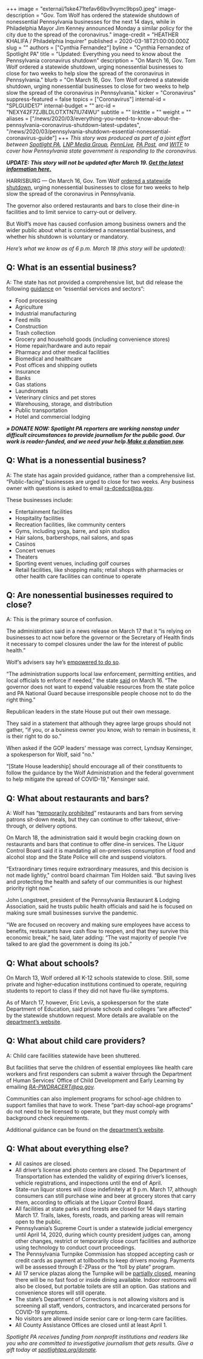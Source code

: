 +++
image = "external/1ske471tefav66bv9vymc9bps0.jpeg"
image-description = "Gov. Tom Wolf has ordered the statewide shutdown of nonessential Pennsylvania businesses for the next 14 days, while in Philadelphia Mayor Jim Kenney announced Monday a similar policy for the city due to the spread of the coronavirus."
image-credit = "HEATHER KHALIFA / Philadelphia Inquirer"
published = 2020-03-18T21:00:00.000Z
slug = ""
authors = ["Cynthia Fernandez"]
byline = "Cynthia Fernandez of Spotlight PA"
title = "Updated: Everything you need to know about the Pennsylvania coronavirus shutdown"
description = "On March 16, Gov. Tom Wolf ordered a statewide shutdown, urging nonessential businesses to close for two weeks to help slow the spread of the coronavirus in Pennsylvania."
blurb = "On March 16, Gov. Tom Wolf ordered a statewide shutdown, urging nonessential businesses to close for two weeks to help slow the spread of the coronavirus in Pennsylvania."
kicker = "Coronavirus"
suppress-featured = false
topics = ["Coronavirus"]
internal-id = "SPLGUIDE17"
internal-budget = ""
arc-id = "NEXY42F7ZJBLDLOTXTN7IU74WU"
subtitle = ""
linktitle = ""
weight = ""
aliases = ["/news/2020/03/everything-you-need-to-know-about-the-pennsylvania-coronavirus-shutdown-latest-updates", "/news/2020/03/pennsylvania-shutdown-essential-nonessential-coronavirus-guide"]
+++
<i>This story was produced as part of a joint effort between </i><a href="https://www.spotlightpa.org/"><i>Spotlight PA</i></a><i>, </i><a href="https://lancasteronline.com/"><i>LNP Media Group</i></a><i>, </i><a href="https://www.pennlive.com/"><i>PennLive</i></a><i>, </i><a href="https://papost.org/"><i>PA Post</i></a><i>, and </i><a href="https://www.witf.org/"><i>WITF</i></a><i> to cover how Pennsylvania state government is responding to the coronavirus.</i>

***UPDATE: This story will not be updated after March 19. [Get the latest information here.](https://www.spotlightpa.org/news/2020/03/pennsylvania-coronavirus-life-sustaining-wolf-mandatory-shutdown-order-full-list/)***

HARRISBURG — On March 16, Gov. Tom Wolf [ordered a statewide shutdown](https://www.spotlightpa.org/news/2020/03/pennsylvania-coronavirus-statewide-shutdown-tom-wolf-governor/), urging nonessential businesses to close for two weeks to help slow the spread of the coronavirus in Pennsylvania.

The governor also ordered restaurants and bars to close their dine-in facilities and to limit service to carry-out or delivery.

But Wolf’s move has caused confusion among business owners and the wider public about what is considered a nonessential business, and whether his shutdown is voluntary or mandatory.

*Here’s what we know as of 6 p.m. March 18 (this story will be updated):*

## Q: What is an essential business?

A: The state has not provided a comprehensive list, but did release the following [guidance](https://dced.pa.gov/resources/) on “essential services and sectors”:

* Food processing
* Agriculture
* Industrial manufacturing
* Feed mills
* Construction
* Trash collection
* Grocery and household goods (including convenience stores)
* Home repair/hardware and auto repair
* Pharmacy and other medical facilities
* Biomedical and healthcare
* Post offices and shipping outlets
* Insurance
* Banks
* Gas stations
* Laundromats
* Veterinary clinics and pet stores
* Warehousing, storage, and distribution
* Public transportation
* Hotel and commercial lodging

***» DONATE NOW: Spotlight PA reporters are working nonstop under difficult circumstances to provide journalism for the public good. Our work is reader-funded, and we need your help.[Make a donation now](https://www.spotlightpa.org/donate).***

## Q: What is a nonessential business?

A: The state has again provided guidance, rather than a comprehensive list. “Public-facing” businesses are urged to close for two weeks. Any business owner with questions is asked to email [ra-dcedcs@pa.gov](mailto:ra-dcedcs@pa.gov).

These businesses include:

* Entertainment facilities
* Hospitality facilities
* Recreation facilities, like community centers
* Gyms, including yoga, barre, and spin studios
* Hair salons, barbershops, nail salons, and spas
* Casinos
* Concert venues
* Theaters
* Sporting event venues, including golf courses
* Retail facilities, like shopping malls; retail shops with pharmacies or other health care facilities can continue to operate

## Q: Are nonessential businesses required to close?

A: This is the primary source of confusion.

The administration said in a news release on March 17 that it “is relying on businesses to act now before the governor or the Secretary of Health finds it necessary to compel closures under the law for the interest of public health.”

Wolf’s advisers say he’s [empowered to do so](https://www.spotlightpa.org/news/2020/03/coronavirus-tom-wolf-emergency-powers-pennsylvania/).

“The administration supports local law enforcement, permitting entities, and local officials to enforce if needed,” the state [said](https://www.governor.pa.gov/newsroom/gov-wolf-puts-statewide-covid-19-mitigation-efforts-in-effect-stresses-need-for-every-pennsylvanian-to-take-action-to-stop-the-spread/) on March 16. “The governor does not want to expend valuable resources from the state police and PA National Guard because irresponsible people choose not to do the right thing.”

Republican leaders in the state House put out their own message.

They said in a statement that although they agree large groups should not gather, “if you, or a business owner you know, wish to remain in business, it is their right to do so.”

When asked if the GOP leaders' message was correct, Lyndsay Kensinger, a spokesperson for Wolf, said "no."

“\[State House leadership] should encourage all of their constituents to follow the guidance by the Wolf Administration and the federal government to help mitigate the spread of COVID-19," Kensinger said.

## Q: What about restaurants and bars?

A: Wolf has “[temporarily prohibited](https://www.governor.pa.gov/newsroom/wolf-administration-updates-businesses-on-guidance-for-covid-19-mitigation-efforts/)” restaurants and bars from serving patrons sit-down meals, but they can continue to offer takeout, drive-through, or delivery options.

On March 18, the administration said it would begin cracking down on restaurants and bars that continue to offer dine-in services. The Liquor Control Board said it is mandating all on-premises consumption of food and alcohol stop and the State Police will cite and suspend violators.

“Extraordinary times require extraordinary measures, and this decision is not made lightly," control board chairman Tim Holden said. “But saving lives and protecting the health and safety of our communities is our highest priority right now.”

John Longstreet, president of the Pennsylvania Restaurant & Lodging Association, said he trusts public health officials and said he is focused on making sure small businesses survive the pandemic.

“We are focused on recovery and making sure employees have access to benefits, restaurants have cash flow to reopen, and that they survive this economic break,” he said, later adding: “The vast majority of people I‘ve talked to are glad the government is doing its job.”

## Q: What about schools?

On March 13, Wolf ordered all K-12 schools statewide to close. Still, some private and higher-education institutions continued to operate, requiring students to report to class if they did not have flu-like symptoms.

As of March 17, however, Eric Levis, a spokesperson for the state Department of Education, said private schools and colleges “are affected” by the statewide shutdown request. More details are available on the [department’s website](https://www.education.pa.gov/Schools/safeschools/emergencyplanning/COVID-19/Pages/AnswersToFAQs.aspx).

## Q: What about child care providers?

A: Child care facilities statewide have been shuttered.

But facilities that serve the children of essential employees like health care workers and first responders can submit a waiver through the Department of Human Services’ Office of Child Development and Early Learning by emailing *[RA-PWDRACERT@pa.gov](mailto:RA-PWDRACERT@pa.gov).*

Communities can also implement programs for school-age children to support families that have to work. These “part-day school-age programs” do not need to be licensed to operate, but they must comply with background check requirements.

Additional guidance can be found on the [department’s website](https://www.dhs.pa.gov/providers/Providers/Pages/Coronavirus-Provider-Resources.aspx).

## Q: What about everything else?

* All casinos are closed.
* All driver’s license and photo centers are closed. The Department of Transportation has extended the validity of expiring driver’s licenses, vehicle registrations, and inspections until the end of April.
* State-run liquor stores will close indefinitely at 9 p.m. March 17, although consumers can still purchase wine and beer at grocery stores that carry them, according to officials at the Liquor Control Board.
* All facilities at state parks and forests are closed for 14 days starting March 17. Trails, lakes, forests, roads, and parking areas will remain open to the public.
* Pennsylvania’s Supreme Court is under a statewide judicial emergency until April 14, 2020, during which county president judges can, among other changes, restrict or temporarily close court facilities and authorize using technology to conduct court proceedings.
* The Pennsylvania Turnpike Commission has stopped accepting cash or credit cards as payment at tollbooths to keep drivers moving. Payments will be assessed through E-ZPass or the “toll by plate” program.
* All 17 service plazas along the Turnpike will be [partially closed](https://www.paturnpike.com/Press/2020/20200317150606.htm), meaning there will be no fast food or inside dining available. Indoor restrooms will also be closed, but portable toilets are still an option. Gas stations and convenience stores will still operate.
* The state’s Department of Corrections is not allowing visitors and is screening all staff, vendors, contractors, and incarcerated persons for COVID-19 symptoms.
* No visitors are allowed inside senior care or long-term care facilities.
* All County Assistance Offices are closed until at least April 1.

<script src="https://www.spotlightpa.org/embed.js" async></script><div data-spl-embed-version="1" data-spl-src="https://www.spotlightpa.org/embeds/tips/?tip_text=%3Cb%3EHave%20a%20question%20or%20tip%20about%20Pennsylvania's%20shutdown%3F%3C%2Fb%3E%20We%20want%20to%20hear%20from%20you."></div>

<i>Spotlight PA receives funding from nonprofit institutions and readers like you who are committed to investigative journalism that gets results. Give a gift today at </i><a href="https://www.spotlightpa.org/donate"><i>spotlightpa.org/donate</i></a><i>.</i>
